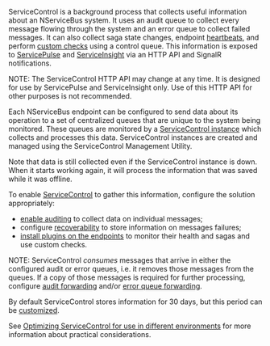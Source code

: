 ServiceControl is a background process that collects useful information about an NServiceBus system. It uses an audit queue to collect every message flowing through the system and an error queue to collect failed messages. It can also collect saga state changes, endpoint [heartbeats](/monitoring/heartbeats/), and perform [custom checks](/monitoring/custom-checks/) using a control queue. This information is exposed to [ServicePulse](/servicepulse) and [ServiceInsight](/serviceinsight) via an HTTP API and SignalR notifications.

NOTE: The ServiceControl HTTP API may change at any time. It is designed for use by ServicePulse and ServiceInsight only. Use of this HTTP API for other purposes is not recommended.

Each NServiceBus endpoint can be configured to send data about its operation to a set of centralized queues that are unique to the system being monitored. These queues are monitored by a [ServiceControl instance](/servicecontrol/servicecontrol-instances/) which collects and processes this data. ServiceControl instances are created and managed using the ServiceControl Management Utility.

Note that data is still collected even if the ServiceControl instance is down. When it starts working again, it will process the information that was saved while it was offline.

To enable [ServiceControl](/servicecontrol) to gather this information, configure the solution appropriately:

 * [enable auditing](/nservicebus/operations/auditing.md) to collect data on individual messages;
 * configure [recoverability](/nservicebus/recoverability) to store information on messages failures;
 * [install plugins on the endpoints](/servicecontrol/plugins/) to monitor their health and sagas and use custom checks.

NOTE: ServiceControl _consumes_ messages that arrive in either the configured audit or error queues, i.e. it removes those messages from the queues. If a copy of those messages is required for further processing, configure [audit forwarding](/servicecontrol/creating-config-file.md#transport-servicecontrolforwardauditmessages) and/or [error queue forwarding](/servicecontrol/creating-config-file.md#transport-servicecontrolforwarderrormessages).

By default ServiceControl stores information for 30 days, but this period can be [customized](/servicecontrol/creating-config-file.md).

See [Optimizing ServiceControl for use in different environments](/servicecontrol/servicecontrol-in-practice.md) for more information about practical considerations.
